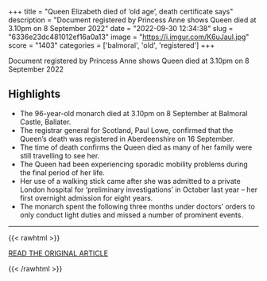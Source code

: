 +++
title = "Queen Elizabeth died of ‘old age’, death certificate says"
description = "Document registered by Princess Anne shows Queen died at 3.10pm on 8 September 2022"
date = "2022-09-30 12:34:38"
slug = "6336e23dc481012ef16a0a13"
image = "https://i.imgur.com/K6uJaul.jpg"
score = "1403"
categories = ['balmoral', 'old', 'registered']
+++

Document registered by Princess Anne shows Queen died at 3.10pm on 8 September 2022

## Highlights

- The 96-year-old monarch died at 3.10pm on 8 September at Balmoral Castle, Ballater.
- The registrar general for Scotland, Paul Lowe, confirmed that the Queen’s death was registered in Aberdeenshire on 16 September.
- The time of death confirms the Queen died as many of her family were still travelling to see her.
- The Queen had been experiencing sporadic mobility problems during the final period of her life.
- Her use of a walking stick came after she was admitted to a private London hospital for ‘preliminary investigations’ in October last year – her first overnight admission for eight years.
- The monarch spent the following three months under doctors’ orders to only conduct light duties and missed a number of prominent events.

---

{{< rawhtml >}}
  <p class="article-category">
    <a target="_blank" href="https://www.theguardian.com/uk-news/2022/sep/29/queen-elizabeth-died-of-old-age-death-certificate-says">READ THE ORIGINAL ARTICLE</a>
  </p>
{{< /rawhtml >}}

